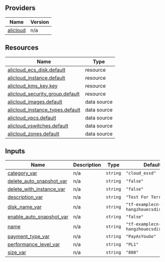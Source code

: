 <!-- BEGIN_TF_DOCS -->
## Providers

| Name | Version |
|------|---------|
| <a name="provider_alicloud"></a> [alicloud](#provider\_alicloud) | n/a |

## Resources

| Name | Type |
|------|------|
| [alicloud_ecs_disk.default](https://registry.terraform.io/providers/hashicorp/alicloud/latest/docs/resources/ecs_disk) | resource |
| [alicloud_instance.default](https://registry.terraform.io/providers/hashicorp/alicloud/latest/docs/resources/instance) | resource |
| [alicloud_kms_key.key](https://registry.terraform.io/providers/hashicorp/alicloud/latest/docs/resources/kms_key) | resource |
| [alicloud_security_group.default](https://registry.terraform.io/providers/hashicorp/alicloud/latest/docs/resources/security_group) | resource |
| [alicloud_images.default](https://registry.terraform.io/providers/hashicorp/alicloud/latest/docs/data-sources/images) | data source |
| [alicloud_instance_types.default](https://registry.terraform.io/providers/hashicorp/alicloud/latest/docs/data-sources/instance_types) | data source |
| [alicloud_vpcs.default](https://registry.terraform.io/providers/hashicorp/alicloud/latest/docs/data-sources/vpcs) | data source |
| [alicloud_vswitches.default](https://registry.terraform.io/providers/hashicorp/alicloud/latest/docs/data-sources/vswitches) | data source |
| [alicloud_zones.default](https://registry.terraform.io/providers/hashicorp/alicloud/latest/docs/data-sources/zones) | data source |

## Inputs

| Name | Description | Type | Default | Required |
|------|-------------|------|---------|:--------:|
| <a name="input_category_var"></a> [category\_var](#input\_category\_var) | n/a | `string` | `"cloud_essd"` | no |
| <a name="input_delete_auto_snapshot_var"></a> [delete\_auto\_snapshot\_var](#input\_delete\_auto\_snapshot\_var) | n/a | `string` | `"false"` | no |
| <a name="input_delete_with_instance_var"></a> [delete\_with\_instance\_var](#input\_delete\_with\_instance\_var) | n/a | `string` | `"false"` | no |
| <a name="input_description_var"></a> [description\_var](#input\_description\_var) | n/a | `string` | `"Test For Terraform"` | no |
| <a name="input_disk_name_var"></a> [disk\_name\_var](#input\_disk\_name\_var) | n/a | `string` | `"tf-examplecn-hangzhouecsdisk38197"` | no |
| <a name="input_enable_auto_snapshot_var"></a> [enable\_auto\_snapshot\_var](#input\_enable\_auto\_snapshot\_var) | n/a | `string` | `"false"` | no |
| <a name="input_name"></a> [name](#input\_name) | n/a | `string` | `"tf-examplecn-hangzhouecsdisk38197"` | no |
| <a name="input_payment_type_var"></a> [payment\_type\_var](#input\_payment\_type\_var) | n/a | `string` | `"PayAsYouGo"` | no |
| <a name="input_performance_level_var"></a> [performance\_level\_var](#input\_performance\_level\_var) | n/a | `string` | `"PL1"` | no |
| <a name="input_size_var"></a> [size\_var](#input\_size\_var) | n/a | `string` | `"800"` | no |
<!-- END_TF_DOCS -->    